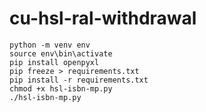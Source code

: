 # cu-hsl-ral-withdrawal
`python -m venv env`  
`source env\bin\activate`  
`pip install openpyxl`  
`pip freeze > requirements.txt`  
`pip install -r requirements.txt`  
`chmod +x hsl-isbn-mp.py`  
`./hsl-isbn-mp.py`